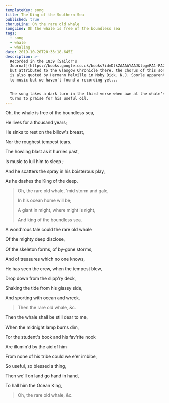 ```yaml
---
templateKey: song
title: The King of the Southern Sea
published: true
chorusLine: Oh the rare old whale
songLine: Oh the whale is free of the boundless sea
tags:
  - song
  - whale
  - whaling
date: 2019-10-20T20:33:18.645Z
description: >-
  Recorded in the 1839 [Sailor's
  Journal](https://books.google.co.uk/books?id=DtkZAAAAYAAJ&lpg=RA1-PA288&ots=dj4ARYQZrM&dq=h%2C%20the%20whale%20is%20free%20of%20the%20boundless%20sea%2C%20He%20lives%20for%20a%20thousand%20years%3B&pg=RA1-PA288#v=onepage&q=h,%20the%20whale%20is%20free%20of%20the%20boundless%20sea,%20He%20lives%20for%20a%20thousand%20years;&f=false),
  but attributed to the Glasgow Chronicle there, the chorus of this song or poem
  is also quoted by Hermann Melville in Moby Dick. N.J. Sporle apparently set it
  to music but we haven't found a recording yet...


  The song takes a dark turn in the third verse when awe at the whale's might
  turns to praise for his useful oil.
---
```

Oh, the whale is free of the boundless sea,

He lives for a thousand years;

He sinks to rest on the billow's breast,

Nor the roughest tempest tears.

The howling blast as it hurries past,

Is music to lull him to sleep ;

And he scatters the spray in his boisterous play,

As he dashes the King of the deep.

> Oh, the rare old whale, 'mid storm and gale,
>
> In his ocean home will be;
>
> A giant in might, where might is right,
>
> And king of the boundless sea.

A wond'rous tale could the rare old whale

Of the mighty deep disclose,

Of the skeleton forms, of by-gone storms,

And of treasures which no one knows,

He has seen the crew, when the tempest blew,

Drop down from the slipp'ry deck,

Shaking the tide from his glassy side,

And sporting with ocean and wreck.

> Then the rare old whale, &c.

Then the whale shall be still dear to me,

When the midnight lamp burns dim,

For the student's book and his fav'rite nook

Are illumin'd by the aid of him

From none of his tribe could we e'er imbibe,

So useful, so blessed a thing,

Then we'll on land go hand in hand,

To hall him the Ocean King,

> Oh, the rare old whale, &c.
